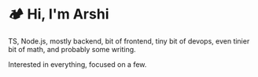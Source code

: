 # 🏕️ Hi, I'm Arshi

TS, Node.js, mostly backend, bit of frontend, tiny bit of devops, even tinier bit of math, and probably some writing.

Interested in everything, focused on a few.

